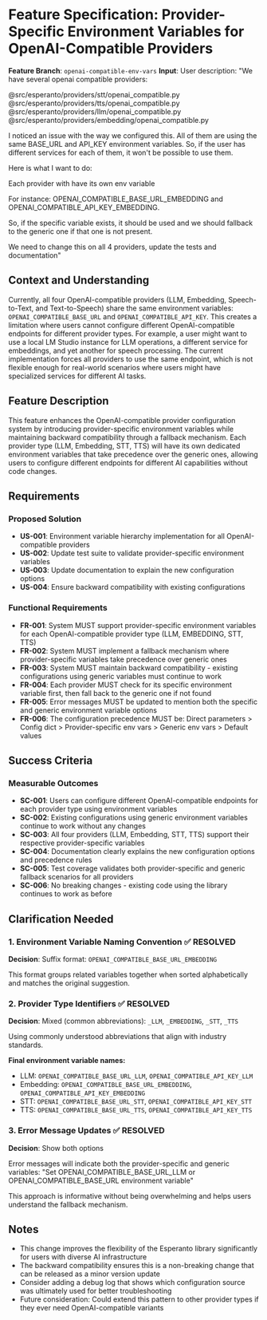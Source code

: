 # Feature Specification: Provider-Specific Environment Variables for OpenAI-Compatible Providers

**Feature Branch**: `openai-compatible-env-vars`
**Input**: User description: "We have several openai compatible providers:

@src/esperanto/providers/stt/openai_compatible.py
@src/esperanto/providers/tts/openai_compatible.py
@src/esperanto/providers/llm/openai_compatible.py
@src/esperanto/providers/embedding/openai_compatible.py

I noticed an issue with the way we configured this. All of them are using the same BASE_URL and API_KEY environment variables. So, if the user has different services for each of them, it won't be possible to use them.

Here is what I want to do:

Each provider with have its own env variable

For instance: OPENAI_COMPATIBLE_BASE_URL_EMBEDDING and OPENAI_COMPATIBLE_API_KEY_EMBEDDING.

So, if the specific variable exists, it should be used and we should fallback to the generic one if that one is not present.

We need to change this on all 4 providers, update the tests and documentation"

## Context and Understanding

Currently, all four OpenAI-compatible providers (LLM, Embedding, Speech-to-Text, and Text-to-Speech) share the same environment variables: `OPENAI_COMPATIBLE_BASE_URL` and `OPENAI_COMPATIBLE_API_KEY`. This creates a limitation where users cannot configure different OpenAI-compatible endpoints for different provider types. For example, a user might want to use a local LM Studio instance for LLM operations, a different service for embeddings, and yet another for speech processing. The current implementation forces all providers to use the same endpoint, which is not flexible enough for real-world scenarios where users might have specialized services for different AI tasks.

## Feature Description

This feature enhances the OpenAI-compatible provider configuration system by introducing provider-specific environment variables while maintaining backward compatibility through a fallback mechanism. Each provider type (LLM, Embedding, STT, TTS) will have its own dedicated environment variables that take precedence over the generic ones, allowing users to configure different endpoints for different AI capabilities without code changes.

## Requirements

### Proposed Solution

- **US-001**: Environment variable hierarchy implementation for all OpenAI-compatible providers
- **US-002**: Update test suite to validate provider-specific environment variables
- **US-003**: Update documentation to explain the new configuration options
- **US-004**: Ensure backward compatibility with existing configurations

### Functional Requirements

- **FR-001**: System MUST support provider-specific environment variables for each OpenAI-compatible provider type (LLM, EMBEDDING, STT, TTS)
- **FR-002**: System MUST implement a fallback mechanism where provider-specific variables take precedence over generic ones
- **FR-003**: System MUST maintain backward compatibility - existing configurations using generic variables must continue to work
- **FR-004**: Each provider MUST check for its specific environment variable first, then fall back to the generic one if not found
- **FR-005**: Error messages MUST be updated to mention both the specific and generic environment variable options
- **FR-006**: The configuration precedence MUST be: Direct parameters > Config dict > Provider-specific env vars > Generic env vars > Default values

## Success Criteria

### Measurable Outcomes

- **SC-001**: Users can configure different OpenAI-compatible endpoints for each provider type using environment variables
- **SC-002**: Existing configurations using generic environment variables continue to work without any changes
- **SC-003**: All four providers (LLM, Embedding, STT, TTS) support their respective provider-specific variables
- **SC-004**: Documentation clearly explains the new configuration options and precedence rules
- **SC-005**: Test coverage validates both provider-specific and generic fallback scenarios for all providers
- **SC-006**: No breaking changes - existing code using the library continues to work as before

## Clarification Needed

### 1. Environment Variable Naming Convention ✅ RESOLVED
**Decision**: Suffix format: `OPENAI_COMPATIBLE_BASE_URL_EMBEDDING`

This format groups related variables together when sorted alphabetically and matches the original suggestion.

### 2. Provider Type Identifiers ✅ RESOLVED
**Decision**: Mixed (common abbreviations): `_LLM`, `_EMBEDDING`, `_STT`, `_TTS`

Using commonly understood abbreviations that align with industry standards.

**Final environment variable names:**
- LLM: `OPENAI_COMPATIBLE_BASE_URL_LLM`, `OPENAI_COMPATIBLE_API_KEY_LLM`
- Embedding: `OPENAI_COMPATIBLE_BASE_URL_EMBEDDING`, `OPENAI_COMPATIBLE_API_KEY_EMBEDDING`
- STT: `OPENAI_COMPATIBLE_BASE_URL_STT`, `OPENAI_COMPATIBLE_API_KEY_STT`
- TTS: `OPENAI_COMPATIBLE_BASE_URL_TTS`, `OPENAI_COMPATIBLE_API_KEY_TTS`

### 3. Error Message Updates ✅ RESOLVED
**Decision**: Show both options

Error messages will indicate both the provider-specific and generic variables: "Set OPENAI_COMPATIBLE_BASE_URL_LLM or OPENAI_COMPATIBLE_BASE_URL environment variable"

This approach is informative without being overwhelming and helps users understand the fallback mechanism.

## Notes

- This change improves the flexibility of the Esperanto library significantly for users with diverse AI infrastructure
- The backward compatibility ensures this is a non-breaking change that can be released as a minor version update
- Consider adding a debug log that shows which configuration source was ultimately used for better troubleshooting
- Future consideration: Could extend this pattern to other provider types if they ever need OpenAI-compatible variants